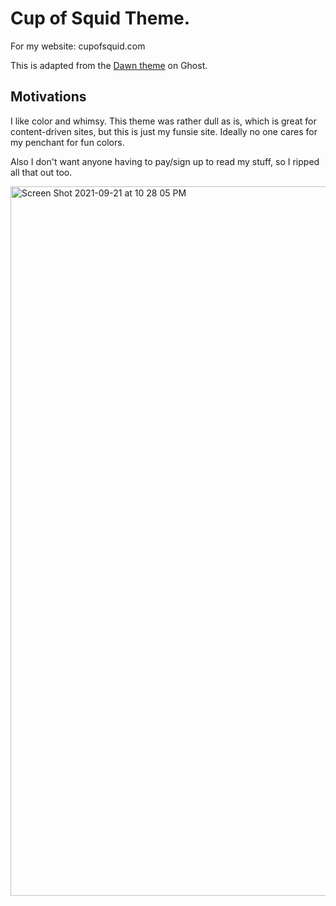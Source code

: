 # Cup of Squid Theme.

For my website: cupofsquid.com

This is adapted from the [Dawn theme](https://dawn.ghost.io) on Ghost.

## Motivations

I like color and whimsy. This theme was rather dull as is, which is great for
content-driven sites, but this is just my funsie site. Ideally no one cares for
my penchant for fun colors. 

Also I don't want anyone having to pay/sign up to read my stuff, so I ripped all 
that out too.

<img width="1135" alt="Screen Shot 2021-09-21 at 10 28 05 PM" src="https://user-images.githubusercontent.com/26049591/134274785-f1a5135b-2889-4bef-a795-68eb7af528fb.png">
